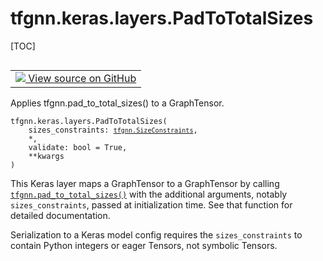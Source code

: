 # tfgnn.keras.layers.PadToTotalSizes

[TOC]

<!-- Insert buttons and diff -->

<table class="tfo-notebook-buttons tfo-api nocontent" align="left">
<td>
  <a target="_blank" href="https://github.com/tensorflow/gnn/tree/master/tensorflow_gnn/keras/layers/padding_ops.py#L9-L50">
    <img src="https://www.tensorflow.org/images/GitHub-Mark-32px.png" />
    View source on GitHub
  </a>
</td>
</table>



Applies tfgnn.pad_to_total_sizes() to a GraphTensor.

<pre class="devsite-click-to-copy prettyprint lang-py tfo-signature-link">
<code>tfgnn.keras.layers.PadToTotalSizes(
    sizes_constraints: <a href="../../../tfgnn/SizeConstraints.md"><code>tfgnn.SizeConstraints</code></a>,
    *,
    validate: bool = True,
    **kwargs
)
</code></pre>



<!-- Placeholder for "Used in" -->

This Keras layer maps a GraphTensor to a GraphTensor by calling
<a href="../../../tfgnn/pad_to_total_sizes.md"><code>tfgnn.pad_to_total_sizes()</code></a> with the additional arguments, notably
`sizes_constraints`, passed at initialization time. See that function
for detailed documentation.

Serialization to a Keras model config requires the `sizes_constraints` to
contain Python integers or eager Tensors, not symbolic Tensors.

